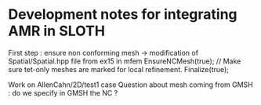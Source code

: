 # Development notes for integrating AMR in SLOTH

First step : ensure non conforming mesh -> modification of Spatial/Spatial.hpp  file
from ex15 in mfem
  EnsureNCMesh(true);
  // Make sure tet-only meshes are marked for local refinement.
  Finalize(true);



Work on AllenCahn/2D/test1  case 
Question about mesh coming from GMSH : do we specify in GMSH the NC ?